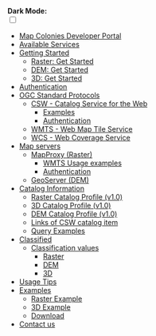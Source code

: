 <!-- docs/_sidebar.md -->

<div class="dark-mode-wrapper">
  <b>Dark Mode:</b>
  <div class="onoffswitch" >
      <input type="checkbox" name="onoffswitch" class="onoffswitch-checkbox" id="myonoffswitch" tabindex="0" >
      <label class="onoffswitch-label" for="myonoffswitch">
          <span onclick="toggle()" class="onoffswitch-inner"></span>
          <span onclick="toggle()" class="onoffswitch-switch"></span>
      </label>
  </div>
</div>

- [Map Colonies Developer Portal](/README.md)
- [Available Services](/services/README.md)
- [Getting Started](/getting-started/README.md)
  * [Raster: Get Started](/getting-started/get_start_raster.md)
  * [DEM: Get Started](/getting-started/get_start_dem.md)
  * [3D: Get Started](/getting-started/get_start_3d.md)
- [Authentication](/authentication/README.md)
- [OGC Standard Protocols](/ogc-protocols/README.md)
  * [CSW - Catalog Service for the Web](/ogc-protocols/ogc-csw.md)
    * [Examples](/ogc-protocols/ogc-csw-examples.md)
    * [Authentication](/ogc-protocols/ogc-csw-auth.md)
  * [WMTS - Web Map Tile Service](/ogc-protocols/ogc-wmts.md)
  * [WCS - Web Coverage Service](/ogc-protocols/ogc-wcs.md)
- [Map servers](/map-servers/README.md)
  * [MapProxy (Raster)](/map-servers/map_proxy_raster.md)
    * [WMTS Usage examples](/map-servers/map_proxy_wmts_examples.md)
    * [Authentication](/map-servers/map_proxy_auth.md)
  * [GeoServer (DEM)](/map-servers/geo_server_dem.md)
- [Catalog Information](/catalog-information/README.md)
  * [Raster Catalog Profile (v1.0)](/catalog-information/v1_0/raster_profile.md)
  * [3D Catalog Profile (v1.0)](/catalog-information/v1_0/3d_profile.md)
  * [DEM Catalog Profile (v1.0)](/catalog-information/v1_0/dem_profile.md)
  * [Links of CSW catalog item](/catalog-information/csw_links.md)
  * [Query Examples](/catalog-information/query-examples.md)
- [Classified](/classified/README.md)
  * [Classification values](/classified/raster/classification_table.md) 
    * [Raster](/classified/raster/classification_table.md) 
    * [DEM](/classified/dem/classification_table.md)
    * [3D](/classified/3d/classification_table.md)
- [Usage Tips](/usage-tips/README.md)
- [Examples](/examples/README.md)
  * [Raster Example](.//assets/examples/raster/index.html)
  * [3D Example](.//assets/examples/3d/index.html)
  * <a href="./assets/examples/examples.zip" download>Download</a> <!-- {docsify-ignore} -->
- [Contact us](/classified/contact_us.md)
